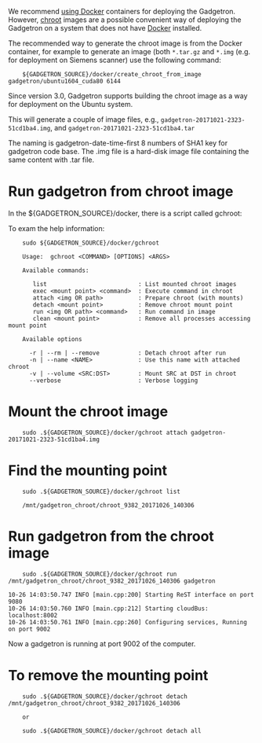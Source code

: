 We recommend [using Docker](https://github.com/gadgetron/gadgetron/wiki/Using-Docker) containers for deploying the Gadgetron. However, [chroot](https://en.wikipedia.org/wiki/Chroot) images are a possible convenient way of deploying the Gadgetron on a system that does not have [Docker](https://docker.com) installed. 

The recommended way to generate the chroot image is from the Docker container, for example to generate an image (both `*.tar.gz` and `*.img` (e.g. for deployment on Siemens scanner) use the following command:

```
    ${GADGETRON_SOURCE}/docker/create_chroot_from_image gadgetron/ubuntu1604_cuda80 6144
```

Since version 3.0, Gadgetron supports building the chroot image as a way for deployment on the Ubuntu system.

This will generate a couple of image files, e.g., `gadgetron-20171021-2323-51cd1ba4.img`, and `gadgetron-20171021-2323-51cd1ba4.tar`

The naming is gadgetron-date-time-first 8 numbers of SHA1 key for gadgetron code base.
The .img file is a hard-disk image file containing the same content with .tar file.

# Run gadgetron from chroot image

In the ${GADGETRON_SOURCE}/docker, there is a script called gchroot:

To exam the help information:
```
    sudo ${GADGETRON_SOURCE}/docker/gchroot

    Usage:  gchroot <COMMAND> [OPTIONS] <ARGS>

    Available commands:

       list                          : List mounted chroot images
       exec <mount point> <command>  : Execute command in chroot
       attach <img OR path>          : Prepare chroot (with mounts)
       detach <mount point>          : Remove chroot mount point
       run <img OR path> <command>   : Run command in image
       clean <mount point>           : Remove all processes accessing mount point

    Available options

      -r | --rm | --remove           : Detach chroot after run
      -n | --name <NAME>             : Use this name with attached chroot
      -v | --volume <SRC:DST>        : Mount SRC at DST in chroot
      --verbose                      : Verbose logging
```

# Mount the chroot image

```
    sudo .${GADGETRON_SOURCE}/docker/gchroot attach gadgetron-20171021-2323-51cd1ba4.img
```
# Find the mounting point

```
    sudo .${GADGETRON_SOURCE}/docker/gchroot list

    /mnt/gadgetron_chroot/chroot_9382_20171026_140306
```
# Run gadgetron from the chroot image

```
    sudo .${GADGETRON_SOURCE}/docker/gchroot run /mnt/gadgetron_chroot/chroot_9382_20171026_140306 gadgetron
```

```
10-26 14:03:50.747 INFO [main.cpp:200] Starting ReST interface on port 9080
10-26 14:03:50.760 INFO [main.cpp:212] Starting cloudBus: localhost:8002
10-26 14:03:50.761 INFO [main.cpp:260] Configuring services, Running on port 9002
```

Now a gadgetron is running at port 9002 of the computer.

# To remove the mounting point

```
    sudo .${GADGETRON_SOURCE}/docker/gchroot detach /mnt/gadgetron_chroot/chroot_9382_20171026_140306

    or

    sudo .${GADGETRON_SOURCE}/docker/gchroot detach all
```